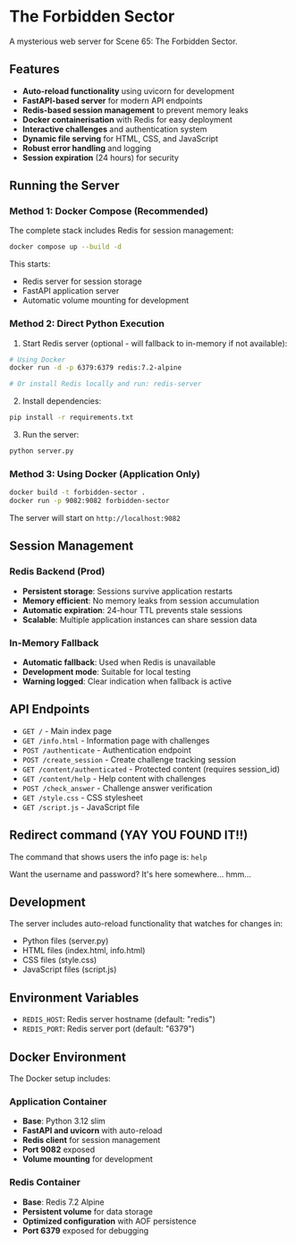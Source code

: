 # The Forbidden Sector

A mysterious web server for Scene 65: The Forbidden Sector.

## Features

- **Auto-reload functionality** using uvicorn for development
- **FastAPI-based server** for modern API endpoints
- **Redis-based session management** to prevent memory leaks
- **Docker containerisation** with Redis for easy deployment
- **Interactive challenges** and authentication system
- **Dynamic file serving** for HTML, CSS, and JavaScript
- **Robust error handling** and logging
- **Session expiration** (24 hours) for security

## Running the Server

### Method 1: Docker Compose (Recommended)

The complete stack includes Redis for session management:

```bash
docker compose up --build -d
```

This starts:
- Redis server for session storage
- FastAPI application server
- Automatic volume mounting for development

### Method 2: Direct Python Execution

1. Start Redis server (optional - will fallback to in-memory if not available):

```bash
# Using Docker
docker run -d -p 6379:6379 redis:7.2-alpine

# Or install Redis locally and run: redis-server
```

2. Install dependencies:

```bash
pip install -r requirements.txt
```

3. Run the server:

```bash
python server.py
```

### Method 3: Using Docker (Application Only)

```bash
docker build -t forbidden-sector .
docker run -p 9082:9082 forbidden-sector
```

The server will start on `http://localhost:9082`

## Session Management

### Redis Backend (Prod)
- **Persistent storage**: Sessions survive application restarts
- **Memory efficient**: No memory leaks from session accumulation
- **Automatic expiration**: 24-hour TTL prevents stale sessions
- **Scalable**: Multiple application instances can share session data

### In-Memory Fallback
- **Automatic fallback**: Used when Redis is unavailable
- **Development mode**: Suitable for local testing
- **Warning logged**: Clear indication when fallback is active

## API Endpoints

- `GET /` - Main index page
- `GET /info.html` - Information page with challenges
- `POST /authenticate` - Authentication endpoint
- `POST /create_session` - Create challenge tracking session
- `GET /content/authenticated` - Protected content (requires session_id)
- `GET /content/help` - Help content with challenges
- `POST /check_answer` - Challenge answer verification
- `GET /style.css` - CSS stylesheet
- `GET /script.js` - JavaScript file

## Redirect command (YAY YOU FOUND IT!!)

The command that shows users the info page is:
`help`

Want the username and password? It's here somewhere... hmm...

## Development

The server includes auto-reload functionality that watches for changes in:

- Python files (server.py)
- HTML files (index.html, info.html)
- CSS files (style.css)
- JavaScript files (script.js)

## Environment Variables

- `REDIS_HOST`: Redis server hostname (default: "redis")
- `REDIS_PORT`: Redis server port (default: "6379")

## Docker Environment

The Docker setup includes:

### Application Container
- **Base**: Python 3.12 slim
- **FastAPI and uvicorn** with auto-reload
- **Redis client** for session management
- **Port 9082** exposed
- **Volume mounting** for development

### Redis Container
- **Base**: Redis 7.2 Alpine
- **Persistent volume** for data storage
- **Optimized configuration** with AOF persistence
- **Port 6379** exposed for debugging
